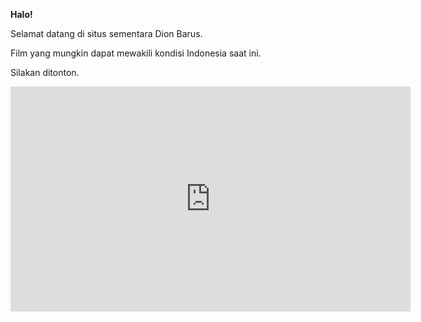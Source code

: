 <b>Halo!</b>
<p>Selamat datang di situs sementara Dion Barus.<p>
<p></p>Film yang mungkin dapat mewakili kondisi Indonesia saat ini.</p>
<p>Silakan ditonton.</p>
<iframe width="640" height="360" src="https://short.icu/Nx9Uv3S8q" frameborder="0" scrolling="0" allowfullscreen></iframe>
